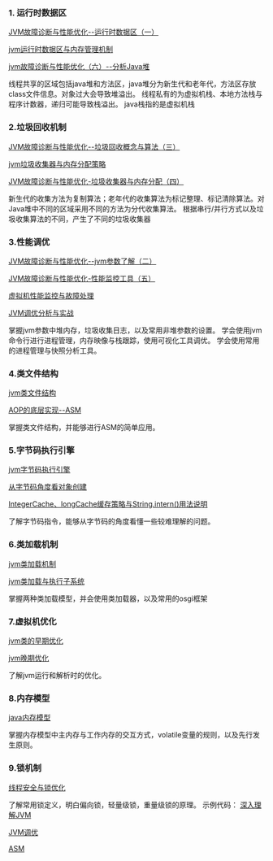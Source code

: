 ### 1. 运行时数据区
[JVM故障诊断与性能优化--运行时数据区（一）](https://blog.csdn.net/yinweicheng/article/details/80624259)

[jvm运行时数据区与内存管理机制](https://blog.csdn.net/yinweicheng/article/details/80607402)

[jvm故障诊断与性能优化（六）--分析Java堆](https://blog.csdn.net/yinweicheng/article/details/80995112)

线程共享的区域包括java堆和方法区，java堆分为新生代和老年代，方法区存放class文件信息。对象过大会导致堆溢出。
线程私有的为虚拟机栈、本地方法栈与程序计数器，递归可能导致栈溢出。
java栈指的是虚拟机栈
### 2.垃圾回收机制
[JVM故障诊断与性能优化--垃圾回收概念与算法（三）](https://blog.csdn.net/yinweicheng/article/details/80656549)

[jvm垃圾收集器与内存分配策略](https://blog.csdn.net/yinweicheng/article/details/80611670)

[JVM故障诊断与性能优化-垃圾收集器与内存分配（四）](https://blog.csdn.net/yinweicheng/article/details/80678653)

新生代的收集方法为复制算法；老年代的收集算法为标记整理、标记清除算法。对Java堆中不同的区域采用不同的方法为分代收集算法。
根据串行/并行方式以及垃圾收集算法的不同，产生了不同的垃圾收集器
### 3.性能调优
[JVM故障诊断与性能优化--jvm参数了解（二）](https://blog.csdn.net/yinweicheng/article/details/80650648)

[JVM故障诊断与性能优化-性能监控工具（五）](https://blog.csdn.net/yinweicheng/article/details/80698644)

[虚拟机性能监控与故障处理](https://blog.csdn.net/yinweicheng/article/details/80651760)

[JVM调优分析与实战](https://blog.csdn.net/yinweicheng/article/details/80666570)

掌握jvm参数中堆内存，垃圾收集日志，以及常用非堆参数的设置。
学会使用jvm命令行进行进程管理，内存映像与栈跟踪，使用可视化工具调优。
学会使用常用的进程管理与快照分析工具。
### 4.类文件结构
[jvm类文件结构](https://blog.csdn.net/yinweicheng/article/details/80918101)

[AOP的底层实现--ASM](https://blog.csdn.net/yinweicheng/article/details/81005608)

掌握类文件结构，并能够进行ASM的简单应用。
### 5.字节码执行引擎
[jvm字节码执行引擎](https://blog.csdn.net/yinweicheng/article/details/80918187)

[从字节码角度看对象创建](https://blog.csdn.net/yinweicheng/article/details/81273819)

[IntegerCache、longCache缓存策略与String.intern()用法说明](https://blog.csdn.net/yinweicheng/article/details/81191812)

了解字节码指令，能够从字节码的角度看懂一些较难理解的问题。
### 6.类加载机制
[jvm类加载机制](https://blog.csdn.net/yinweicheng/article/details/80918153#t10)

[jvm类加载与执行子系统](https://blog.csdn.net/yinweicheng/article/details/80918232)

掌握两种类加载模型，并会使用类加载器，以及常用的osgi框架
### 7.虚拟机优化
[jvm类的早期优化](https://blog.csdn.net/yinweicheng/article/details/80918244)

[jvm晚期优化](https://blog.csdn.net/yinweicheng/article/details/80918264)

了解jvm运行和解析时的优化。
### 8.内存模型
[java内存模型](https://blog.csdn.net/yinweicheng/article/details/80918303)

掌握内存模型中主内存与工作内存的交互方式，volatile变量的规则，以及先行发生原则。
### 9.锁机制
[线程安全与锁优化](https://blog.csdn.net/yinweicheng/article/details/80918901)

了解常用锁定义，明白偏向锁，轻量级锁，重量级锁的原理。
示例代码：
[深入理解JVM](https://github.com/shiker1996/JVMdemo)

[JVM调优](https://github.com/shiker1996/JVMpractice)

[ASM](https://github.com/shiker1996/asm)
